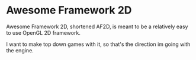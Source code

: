 # Awesome Framework 2D

Awesome Framework 2D, shortened AF2D, is meant to be a relatively easy to use OpenGL 2D framework. 

I want to make top down games with it, so that's the direction im going with the engine. 
